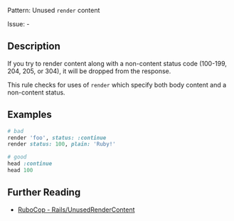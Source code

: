 Pattern: Unused `render` content

Issue: -

## Description

If you try to render content along with a non-content status code (100-199, 204, 205, or 304), it will be dropped from the response.

This rule checks for uses of `render` which specify both body content and a non-content status.

## Examples

```ruby
# bad
render 'foo', status: :continue
render status: 100, plain: 'Ruby!'

# good
head :continue
head 100
```

## Further Reading

* [RuboCop - Rails/UnusedRenderContent](https://docs.rubocop.org/rubocop-rails/cops_rails.html#railsunusedrendercontent)
